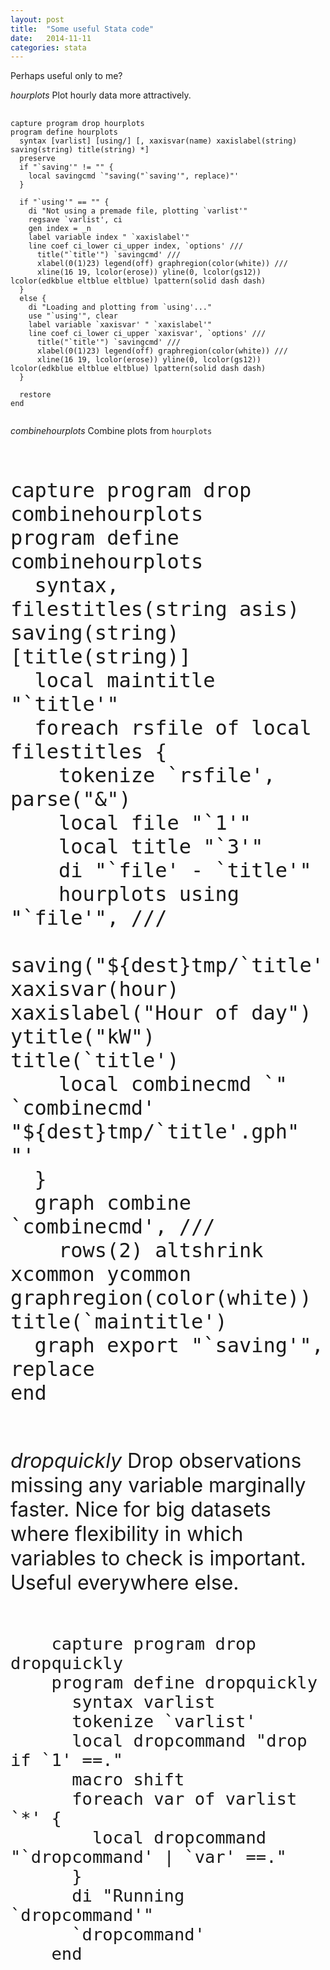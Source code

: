 ```yaml
---
layout: post
title:  "Some useful Stata code"
date:   2014-11-11
categories: stata
---
```


Perhaps useful only to me?

*hourplots* Plot hourly data more attractively.
<pre>
  <code>
capture program drop hourplots
program define hourplots
  syntax [varlist] [using/] [, xaxisvar(name) xaxislabel(string)  saving(string) title(string) *]
  preserve
  if "`saving'" != "" {
    local savingcmd `"saving("`saving'", replace)"'
  }
  
  if "`using'" == "" {
    di "Not using a premade file, plotting `varlist'"
    regsave `varlist', ci
    gen index = _n
    label variable index " `xaxislabel'"
    line coef ci_lower ci_upper index, `options' ///
      title("`title'") `savingcmd' ///
      xlabel(0(1)23) legend(off) graphregion(color(white)) ///
      xline(16 19, lcolor(erose)) yline(0, lcolor(gs12)) lcolor(edkblue eltblue eltblue) lpattern(solid dash dash)
  }
  else {
    di "Loading and plotting from `using'..."
    use "`using'", clear
    label variable `xaxisvar' " `xaxislabel'"
    line coef ci_lower ci_upper `xaxisvar', `options' ///
      title("`title'") `savingcmd' ///
      xlabel(0(1)23) legend(off) graphregion(color(white)) ///
      xline(16 19, lcolor(erose)) yline(0, lcolor(gs12)) lcolor(edkblue eltblue eltblue) lpattern(solid dash dash)
  }

  restore
end
  </code>
</pre>

*combinehourplots* Combine plots from `hourplots`

<pre>
  <code>
  <font size = 6>
capture program drop combinehourplots
program define combinehourplots
  syntax, filestitles(string asis) saving(string) [title(string)]
  local maintitle "`title'"
  foreach rsfile of local filestitles {
    tokenize `rsfile', parse("&")
    local file "`1'"
    local title "`3'"
    di "`file' - `title'"
    hourplots using "`file'", ///
    saving("${dest}tmp/`title'.gph") xaxisvar(hour) xaxislabel("Hour of day") ytitle("kW") title(`title')
    local combinecmd `" `combinecmd' "${dest}tmp/`title'.gph" "'
  }
  graph combine `combinecmd', ///
    rows(2) altshrink xcommon ycommon graphregion(color(white)) title(`maintitle')
  graph export "`saving'", replace
end 
  </code>
</pre>

*dropquickly* Drop observations missing any variable marginally faster. Nice for big datasets where flexibility in which variables to check is important. Useful everywhere else.

<pre>
  <code>
    capture program drop dropquickly
    program define dropquickly
      syntax varlist
      tokenize `varlist'
      local dropcommand "drop if `1' ==."
      macro shift
      foreach var of varlist `*' {
        local dropcommand "`dropcommand' | `var' ==."
      }
      di "Running `dropcommand'"
      `dropcommand'
    end
  </code>
</pre>
</font>
